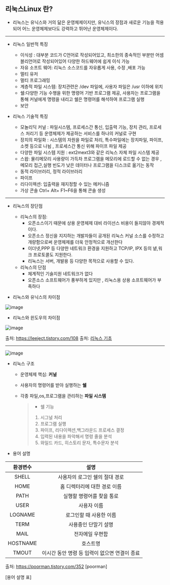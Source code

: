 ## 리눅스Linux 란? 

- 리눅스는 유닉스와 거의 닮은 운영체제이지만, 유닉스의 장점과 새로운 기능을 적용되어 어느 운영체제보다도 강력하고 뛰어난 운영체제이다.
***

- 리눅스 일반적 특징 
  - 이식성 : 대부분 코드가 C언어로 작성되어있고, 최소한의 종속적인 부분만 어셈블리언어로 작성되어있어 다양한 하드웨어에 쉽게 이식 가능 
  - 자유 소프트 웨어: 리눅스 소스코드를 자유롭게 사용, 수정 ,배포 가능  
  - 멀티 유저
  - 멀티 프로그래밍
  - 계층적 파일 시스템: 장치관련은 /dev 파일에, 사용자 파일은 /usr 이하에 위치
  - 쉘:다양한 기능 수행을 위한 명령어 기반 프로그램 제공, 사용자는 프로그램을 통해 커널에게 명령을 내리고 쉘은 명령어를 해석하여 프로그램 실행
  - 보안

- 리눅스 기술적 특징 
  - 모놀리딕 커널 : 파일시스템, 프로세스간 통신, 입출력 기능, 장치 관리, 프로세스 처리기 등 운영체제가 제공하는 서비스를 하나의 커널로 구현
  - 장치의 파일화 : 시스템의 자원을 파일로 처리, 특수파일에는 장치파일, 파이프, 소켓 등으로 나뉨 , 프로세스간 통신 위해 파이프 파일 제공
  - 다양한 파일 시스템 지원 : ext2mext3와 같은 리눅스 자체 파일 시스템 제공 
  - 스왑: 물리메모리 사용량이 가득차 프로그램을 메모리에 로드할 수 없는 경우 , 메모리 접근,실행 빈도가 낮은 데이터나 프로그램을 디스크로 옮기는 동작
  - 동적 라이브러리, 정적 라이브러리 
  - 파이프
  - 리다이렉션: 입출력을 재지정할 수 있는 메커니즘 
  - 가상 콘솔 Ctrl+ Alt+ F1~F6을 통해 콘솔 생성
 
 ***
  
- 리눅스의 장단점 
  - 리눅스의 장점:
    - 오픈소스이기 때문에 상용 운영체제 대비 라이선스 비용이 들지않아 경제적이다. 
    - 오픈소스 정신을 지지하는 개발자들이 공개된 리눅스 커널 소스를 수정하고 개량함으로써 운영체제를 더욱 안정적으로 개선한다
    - 이더넷,PPP 등 다양한 네트워크 환경을 지원하고 TCP/IP, IPX 등의 넽,워크 프로토콜도 지원한다.
    - 리눅스는 서버, 개발용 등 다양한 목적으로 사용할 수 있다.
  - 리눅스의 단점
    - 체계적인 기술지원 네트워크가 없다
    - 오픈소스 소프트웨어가 풍부하게 있지만 , 리눅스용 상용 소프트웨어가 부족하다 

- 리눅스와 유닉스의 차이점 

![image](https://user-images.githubusercontent.com/87008955/126441026-f2eb19cf-adda-45d2-a381-74c0b0ff211a.png)

- 리눅스와 윈도우의 차이점 

![image](https://user-images.githubusercontent.com/87008955/126441058-a87d2c2b-40fc-403d-80cf-d5e870cb2393.png)

출처: <https://leeject.tistory.com/108>
출처: [리눅스 기초](https://leeject.tistory.com/108)

***

 
![image](https://user-images.githubusercontent.com/87008955/126442102-e1cb83b0-69da-4c27-b4a4-f38cf07f5d5c.png)

- 리눅스 구조 
  * 운영체제 핵심: **커널**
  * 사용자의 명령어를 받아 실행하는 **쉘**
  * 각종 파일,os,프로그램을 관리하는 **파일 시스템**

    >* 쉘 기능
    >1. 시그널 처리
    >2. 프로그램 실행
    >3. 파이프, 리다이렉션,백그라운드 프로세스 결정
    >4. 입력된 내용을 파악해서 명령 줄을 분석
    >5. 와일드 카드, 히스토리 문자, 특수문자 분석 
    
- 용어 설명    
 
| 환경변수   | 설명  | 
| :--------: | :--------: | 
| SHELL  | 사용자의 로그인 쉘의 절대 경로 | 
| HOME | 홈 디렉터리에 대한 경로 이름 |
| PATH | 실행할 명령어를 찾을 통로 |
| USER | 사용자 이름 |
| LOGNAME | 로그인할 때 사용한 이름
| TERM | 사용중인 단말기 설명|
| MAIL | 전자메일 우편함 |
| HOSTNAME | 호스트명 |
| TMOUT | 이시간 동안 명령 등 입력이 없으면 연결이 종료 |

      

출처: https://poorman.tistory.com/352 [poorman]
 
 [용어 설명 표]




